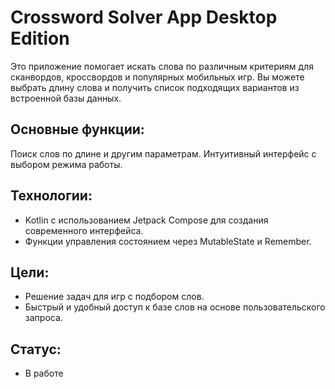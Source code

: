 # Crossword Solver App Desktop Edition

Это приложение помогает искать слова по различным критериям для сканвордов, кроссвордов и популярных мобильных игр. Вы можете выбрать длину слова и получить список подходящих вариантов из встроенной базы данных.

## Основные функции:

Поиск слов по длине и другим параметрам.
Интуитивный интерфейс с выбором режима работы.

## Технологии:

- Kotlin с использованием Jetpack Compose для создания современного интерфейса.
- Функции управления состоянием через MutableState и Remember.

## Цели:

- Решение задач для игр с подбором слов.
- Быстрый и удобный доступ к базе слов на основе пользовательского запроса.

## Статус:

- В работе